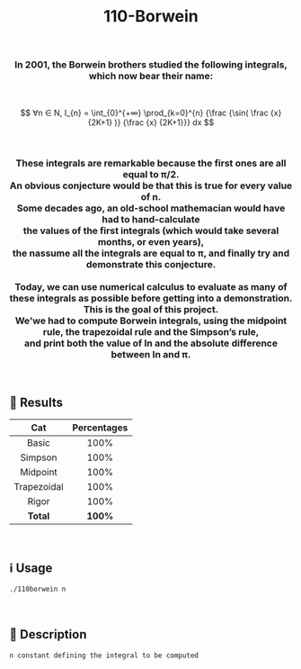 <h1 align="center">
  <br>
  <br>
  <br>
  110-Borwein
  <br>
</h1>

&nbsp;

<h3 align="center">
    In 2001, the Borwein brothers studied the following integrals, which now bear their name:
</h3>

&nbsp;

$$ ∀n ∈ N, I_{n} = \int_{0}^{+∞} \prod_{k=0}^{n} {\frac {\sin( \frac {x} {2K+1} )} {\frac {x} {2K+1}}} dx $$

&nbsp;

<h3 align="center">
    These integrals are remarkable because the first ones are all equal to π/2.<br>
    An obvious conjecture would be that this is true for every value of n.<br>
    Some decades ago, an old-school mathemacian would have had to hand-calculate<br>
    the values of the first integrals (which would take several months, or even years),<br>
    the nassume all the integrals are equal to π, and finally try and demonstrate this conjecture.<br>
    <br>
    Today, we can use numerical calculus to evaluate as many of these integrals as possible before getting into a demonstration.<br>
    This is the goal of this project.<br>
    We'we had to compute Borwein integrals, using the midpoint rule, the trapezoidal rule and the Simpson’s rule,<br>
    and print both the value of In and the absolute difference between In and π.<br>
</h3>

&nbsp;

## 🏅 Results

| Cat | Percentages |
|:--:|:--:|
| Basic | 100% |
| Simpson | 100% |
| Midpoint | 100% |
| Trapezoidal | 100% |
| Rigor | 100% |
| **Total** | **100%** |

&nbsp;

## ℹ️ Usage

```bash
./110borwein n
```

&nbsp;

## 📝 Description

```txt
n constant defining the integral to be computed
```
